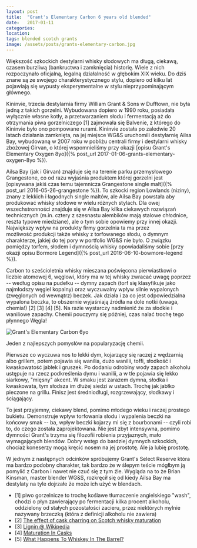 ```yaml
---
layout: post
title:  "Grant's Elementary Carbon 6 years old blended"
date:   2017-01-11
categories: 
location: 
tags: blended scotch grants
image: /assets/posts/grants-elementary-carbon.jpg
---
```


Większość szkockich destylarni whisky słodowych ma długą, ciekawą, czasem burzliwą (bankructwa i zamknięcia) historię. Wiele z nich rozpoczynało oficjalną, legalną działalność w głębokim XIX wieku. Do dziś znane są ze swojego charakterystycznego stylu, dopiero od kilku lat pojawiają się wypusty eksperymentalne w stylu nieprzypominającym głównego.

Kininvie, trzecia destylarnia firmy William Grant & Sons w Dufftown, nie była jedną z takich gorzelni. Wybudowana dopiero w 1990 roku, posiadała wyłącznie własne kotły, a przetwarzaniem słodu i fermentacją aż do otrzymania piwa gorzelniczego [1] zajmowała się Balvenie, z którego do Kininvie było ono pompowane rurami. Kininvie została po zaledwie 20 latach działania zamknięta, na jej miejsce WG&S uruchomili destylarnię Ailsa Bay, wybudowaną w 2007 roku w pobliżu centrali firmy i destylarni whisky zbożowej Girvan, o której wspomnieliśmy przy okazji [opisu Grant's Elementary Oxygen 8yo]({% post_url 2017-01-06-grants-elementary-oxygen-8yo %}).

Ailsa Bay (jak i Girvan) znajduje się na terenie parku przemysłowego Grangestone, co od razu wyjaśnia produktem której gorzelni jest [opisywana jakiś czas temu tajemnicza Grangestone single malt]({% post_url 2016-05-26-grangestone %}). To szkocki region Lowlands (niziny), znany z lekkich i łagodnych single maltów, ale Ailsa Bay powstała aby produkować whisky słodowe w wielu różnych stylach. Dla owej wszechstronności znajduje się w Ailsa Bay kilka ciekawych rozwiązań technicznych (m.in. cztery z szesnastu alembików mają stalowe chłodnice, reszta typowe miedziane), ale o tym sobie opowiemy przy innej okazji. Największy wpływ na produkty firmy gorzelnia ta ma przez możliwość produkcji także whisky z torfowanego słodu, o dymnym charakterze, jakiej do tej pory w portfolio WG&S nie było. O związku pomiędzy torfem, słodem i dymnością whisky opowiadaliśmy sobie [przy okazji opisu Bormore Legend]({% post_url 2016-06-10-bowmore-legend %}).

Carbon to sześcioletnia whisky mieszana poświęcona pierwiastkowi o liczbie atomowej 6, węglowi, który ma w tej whisky zwracać uwagę poprzez -- według opisu na pudełku -- dymny zapach (torf się klasyfikuje jako najmłodszy węgiel kopalny) oraz wyczuwalny wpływ silnie wypalonych (zwęglonych od wewnątrz) beczek. Jak działa i za co jest odpowiedzialna wypalona beczka, to obszernie wyjaśniają źródła na dole notki (uwaga, chemia!) [2] [3] [4] [5]. Na razie wystarczy nadmienić że za słodkie i waniliowe zapachy. Chemii pouczymy się później, czas nalać trochę tego płynnego Węgla!

<div class="post-image">
    <img src="{{ page.image }}" alt="Grant's Elementary Carbon 6yo" />
    <p class="post-image-caption">Jeden z najlepszych pomysłów na popularyzację chemii.</p>
</div>

Pierwsze co wyczuwa nos to lekki dym, kojarzący się raczej z wędzarnią albo grillem, potem pojawia się wanilia, dużo wanilii, toffi, słodkość i kwaskowatość jabłek i gruszek. Po dodaniu odrobiny wody zapach alkoholu ustępuje na rzecz podkreślenia dymu i wanilii, a w tle pojawia się lekko siarkowy, "mięsny" akcent.
W smaku jest zarazem dymna, słodka i kwaskowata, tym słodsza im dłużej siedzi w ustach. Trochę jak jabłko pieczone na grillu.
Finisz jest średniodługi, rozgrzewający, słodkawy i ściągający.

To jest przyjemny, ciekawy blend, pomimo młodego wieku i raczej prostego bukietu. Demonstruje wpływ torfowania słodu i wypalenia beczki na końcowy smak -- ba, wpływ beczki kojarzy mi się z bourbonami -- czyli robi to, do czego została zaprojektowana. Nie jest zbyt intensywna, pomimo dymności Grant's trzyma się filozofii robienia przyjaznych, mało wymagających blendów. Dobry wstęp do bardziej dymnych szkockich, chociaż koneserzy mogą kręcić nosem na jej prostotę. Ale ja lubię prostotę.

W jednym z następnych odcinków spróbujemy Grant's Select Reserve która ma bardzo podobny charakter, tak bardzo że w ślepym teście mógłbym ją pomylić z Carbon i nawet nie czuć się z tym źle. Wygląda na to że Brian Kinsman, master blender WG&S, rozkręcił się od kiedy Ailsa Bay ma destylaty na tyle dojrzałe że może ich użyć w blendach.

* [1] piwo gorzelnicze to trochę koślawe tłumaczenie angielskiego "wash", chodzi o płyn zawierający po fermentacji kilka procent alkoholu, oddzielony od stałych pozostałości zacieru, przez niektórych mylnie nazywany brzeczką (która z definicji alkoholu nie zawiera)
* [2] [The effect of cask charring on Scotch whisky maturation](http://www.dcs.ed.ac.uk/home/jhb/whisky/papers/charring.htm)
* [3] [Lignin @ Wikipedia](https://en.wikipedia.org/wiki/Lignin)
* [4] [Maturation In Casks](https://www.whisky.com/information/knowledge/production/details/maturation-in-casks.html)
* [5] [What Happens To Whiskey In The Barrel?](https://bourbonveach.com/2016/02/01/what-happens-to-whiskey-in-the-barrel/)